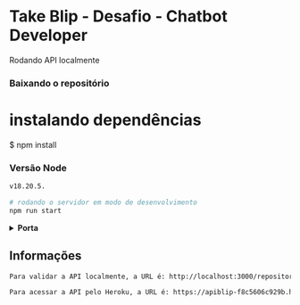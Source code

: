 # Take Blip - Desafio - Chatbot Developer

Rodando API localmente

### Baixando o repositório

# instalando dependências

$ npm install

### Versão Node

```bash
v18.20.5.

# rodando o servidor em modo de desenvolvimento
npm run start
```

<details>
  <summary><strong>Porta</strong></summary><br />

> A porta padrão é `3000`.

</details>

## Informações

```bash
Para validar a API localmente, a URL é: http://localhost:3000/repositories/github.

Para acessar a API pelo Heroku, a URL é: https://apiblip-f8c5606c929b.herokuapp.com/repositories/github.
```
